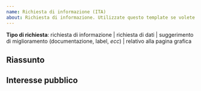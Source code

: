 ```yaml
---
name: Richiesta di informazione (ITA)
about: Richiesta di informazione. Utilizzate questo template se volete comunicare in Italiano
---
```


<!--
Grazie per aver mostrato interesse in questo repo.
Da sapere prima di aprire issue:
- Questo lavoro è svolto con puro scopo informativo
- Saranno accettate issue relativi a:
  - richieste di informazione
  - richiesta di dati
  - suggerimenti di miglioramento dei documenti, metadati del repo, dashboard grafica, ecc

Prima di aprire un'issue:
  - Fate una breve ricerca degli issue già creati (incluso issue già chiusi) per convincersi che la vostra richiesta non è stata  ancora fatta
  - Sarà apprezzato una spiegazione di come la vostra richiesta beneficierà l'interesse pubblico di questo repo
  - Cancellare il testo sopra
-->

**Tipo di richiesta**: <!-- eliminare tutti non-relativi --> richiesta di informazione | richiesta di dati | suggerimento di miglioramento (documentazione, label, _ecc_) | relativo alla pagina grafica

## Riassunto

<!--
Scrivi qui il riassunto della richiesta.
-->

## Interesse pubblico

<!-- Spiegate in che modo questa richiesta beneficierà l'interesse pubblico -->
